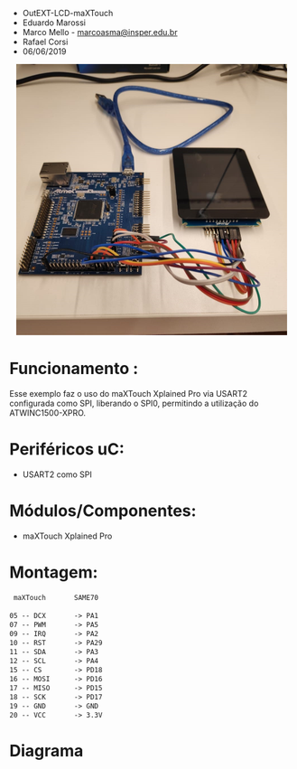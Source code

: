 
* OutEXT-LCD-maXTouch
* Eduardo Marossi
* Marco Mello - marcoasma@insper.edu.br
* Rafael Corsi
* 06/06/2019

<p align="center">
  <img width="480" height="480" src="./imagem.jpeg">
</p>

# Funcionamento :
Esse exemplo faz o uso do maXTouch Xplained Pro via USART2 configurada como SPI, liberando o SPI0, permitindo a utilização do ATWINC1500-XPRO.

# Periféricos uC:
- USART2 como SPI
   
# Módulos/Componentes: 
- maXTouch Xplained Pro

# Montagem:
	 maXTouch		SAME70
   
	05 -- DCX		-> PA1
	07 -- PWM		-> PA5
	09 -- IRQ		-> PA2
	10 -- RST 		-> PA29
	11 -- SDA		-> PA3
	12 -- SCL		-> PA4
	15 -- CS		-> PD18
	16 -- MOSI		-> PD16
	17 -- MISO		-> PD15
	18 -- SCK		-> PD17
	19 -- GND		-> GND
	20 -- VCC		-> 3.3V


# Diagrama
